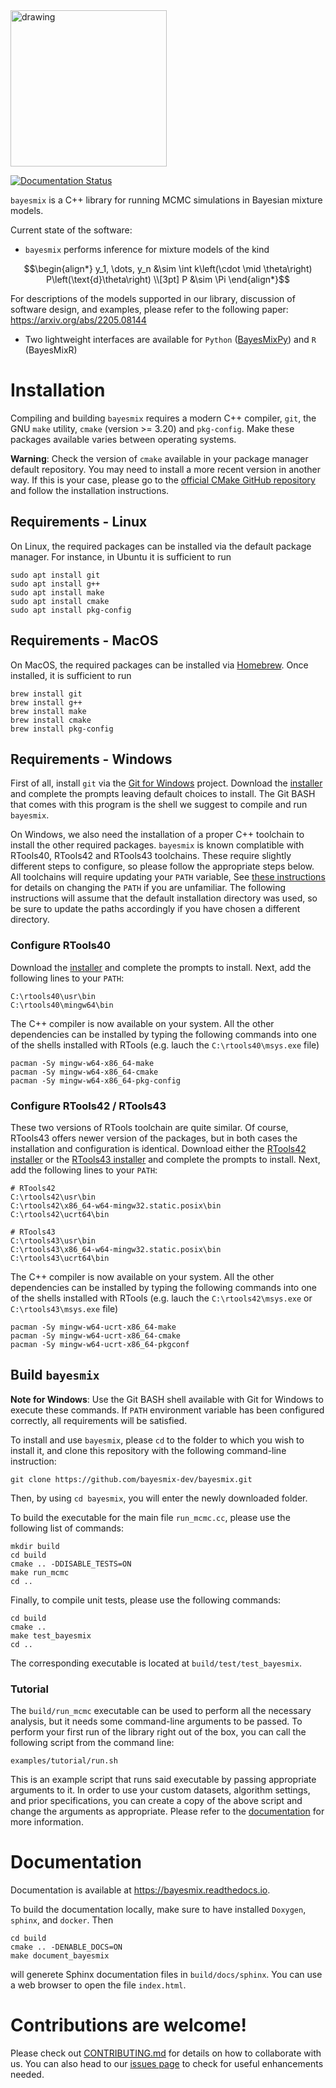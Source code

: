 <img src="resources/logo_full.svg" alt="drawing" width="250"/>

[![Documentation Status](https://readthedocs.org/projects/bayesmix/badge/?version=latest)](https://bayesmix.readthedocs.io/en/latest/?badge=latest)

`bayesmix` is a C++ library for running MCMC simulations in Bayesian mixture models.

Current state of the software:

- `bayesmix` performs inference for mixture models of the kind

```math
\begin{align*}
  y_1, \dots, y_n &\sim \int k\left(\cdot \mid \theta\right) P\left(\text{d}\theta\right) \\[3pt]
  P &\sim \Pi
\end{align*}
```

<!---

<img src="https://latex.codecogs.com/svg.image?\begin{align*}y_1,\dots,y_n&space;&\sim&space;\int&space;k(\cdot&space;\mid&space;\theta)P(\mathrm{d}\theta)\\P&space;&\sim&space;\Pi\end{align*}&space;" title="\begin{align*}y_1,\dots,y_n &\sim \int k(\cdot \mid \theta)P(\mathrm{d}\theta)\\P &\sim \Pi\end{align*} " />

-->

<!---
<a href="https://www.codecogs.com/eqnedit.php?latex=y_1,&space;\ldots,&space;y_n&space;\sim&space;\int&space;k(\cdot&space;\mid&space;\theta)&space;P(d\theta)" target="_blank"><img src="https://latex.codecogs.com/gif.latex?y_1,&space;\ldots,&space;y_n&space;\sim&space;\int&space;k(\cdot&space;\mid&space;\theta)&space;P(d\theta)" title="y_1, \ldots, y_n \sim \int k(\cdot \mid \theta) \Pi(d\theta)" /></a>

<a href="https://www.codecogs.com/eqnedit.php?latex=P&space;\sim&space;\Pi" target="_blank"><img src="https://latex.codecogs.com/gif.latex?P&space;\sim&space;\Pi" title="\Pi \sim P" /></a>
-->

For descriptions of the models supported in our library, discussion of software design, and examples, please refer to the following paper: https://arxiv.org/abs/2205.08144

- Two lightweight interfaces are available for `Python` ([BayesMixPy](https://github.com/bayesmix-dev/bayesmix/tree/master/python#readme)) and `R` (BayesMixR)
<!-- Add link after merge !!! -->

# Installation

Compiling and building `bayesmix` requires a modern C++ compiler, `git`, the GNU `make` utility, `cmake` (version >= 3.20) and `pkg-config`. Make these packages available varies between operating systems.

**Warning**: Check the version of `cmake` available in your package manager default repository. You may need to install a more recent version in another way. If this is your case, please go to the [official CMake GitHub repository](https://github.com/Kitware/CMake) and follow the installation instructions.

## Requirements - Linux

On Linux, the required packages can be installed via the default package manager. For instance, in Ubuntu it is sufficient to run

```shell
sudo apt install git
sudo apt install g++
sudo apt install make
sudo apt install cmake
sudo apt install pkg-config
```

## Requirements - MacOS

On MacOS, the required packages can be installed via [Homebrew](https://brew.sh/). Once installed, it is sufficient to run

```shell
brew install git
brew install g++
brew install make
brew install cmake
brew install pkg-config
```

## Requirements - Windows

First of all, install `git` via the [Git for Windows](https://gitforwindows.org/) project. Download the [installer](https://github.com/git-for-windows/git/releases/latest) and complete the prompts leaving default choices to install. The Git BASH that comes with this program is the shell we suggest to compile and run `bayesmix`.

On Windows, we also need the installation of a proper C++ toolchain to install the other required packages. `bayesmix` is known complatible with RTools40, RTools42 and RTools43 toolchains. These require slightly different steps to configure, so please follow the appropriate steps below. All toolchains will require updating your `PATH` variable, See [these instructions](https://helpdeskgeek.com/windows-10/add-windows-path-environment-variable/) for details on changing the `PATH` if you are unfamiliar. The following instructions will assume that the default installation directory was used, so be sure to update the paths accordingly if you have chosen a different directory.

### Configure RTools40

Download the [installer](https://github.com/r-windows/rtools-installer/releases/download/2022-02-06/rtools40-x86_64.exe) and complete the prompts to install.
Next, add the following lines to your `PATH`:

```shell
C:\rtools40\usr\bin
C:\rtools40\mingw64\bin
```

The C++ compiler is now available on your system. All the other dependencies can be installed by typing the following commands into one of the shells installed with RTools (e.g. lauch the `C:\rtools40\msys.exe` file)

```shell
pacman -Sy mingw-w64-x86_64-make
pacman -Sy mingw-w64-x86_64-cmake
pacman -Sy mingw-w64-x86_64-pkg-config
```

### Configure RTools42 / RTools43

These two versions of RTools toolchain are quite similar. Of course, RTools43 offers newer version of the packages, but in both cases the installation and configuration is identical.
Download either the [RTools42 installer](https://cran.r-project.org/bin/windows/Rtools/rtools42/files/rtools42-5355-5357.exe) or the [RTools43 installer](https://cran.r-project.org/bin/windows/Rtools/rtools43/files/rtools43-5550-5548.exe) and complete the prompts to install.
Next, add the following lines to your `PATH`:

```shell
# RTools42
C:\rtools42\usr\bin
C:\rtools42\x86_64-w64-mingw32.static.posix\bin
C:\rtools42\ucrt64\bin

# RTools43
C:\rtools43\usr\bin
C:\rtools43\x86_64-w64-mingw32.static.posix\bin
C:\rtools43\ucrt64\bin
```

The C++ compiler is now available on your system. All the other dependencies can be installed by typing the following commands into one of the shells installed with RTools (e.g. lauch the `C:\rtools42\msys.exe` or `C:\rtools43\msys.exe` file)

```shell
pacman -Sy mingw-w64-ucrt-x86_64-make
pacman -Sy mingw-w64-ucrt-x86_64-cmake
pacman -Sy mingw-w64-ucrt-x86_64-pkgconf
```

## Build `bayesmix`

**Note for Windows**: Use the Git BASH shell available with Git for Windows to execute these commands. If `PATH` environment variable has been configured correctly, all requirements will be satisfied.

To install and use `bayesmix`, please `cd` to the folder to which you wish to install it, and clone this repository with the following command-line instruction:

```shell
git clone https://github.com/bayesmix-dev/bayesmix.git
```

Then, by using `cd bayesmix`, you will enter the newly downloaded folder.

To build the executable for the main file `run_mcmc.cc`, please use the following list of commands:

```shell
mkdir build
cd build
cmake .. -DDISABLE_TESTS=ON
make run_mcmc
cd ..
```

Finally, to compile unit tests, please use the following commands:

```shell
cd build
cmake ..
make test_bayesmix
cd ..
```

The corresponding executable is located at `build/test/test_bayesmix`.

<!---
## For end users

**Prerequisites**: to build `bayesmix` you will need `gihttps://cran.r-project.org/bin/windows/Rtools/rtools43/files/rtools43-5550-5548.exet`, `pkg-config` and a recent version of `cmake`.
On Linux machines, it is sufficient to run

```shell
 sudo apt-get -y update && apt-get install -y
 sudo apt-get -y install git
 sudo apt-get -y install python3-pip
 sudo python3 -m pip install cmake
 sudo apt-get install -yq pkg-config
```

On macOS, after install HomeBrew, replace `sudo apt-get -y` with `brew`.

To install and use `bayesmix`, please `cd` to the folder to which you wish to install it, and clone this repository with the following command-line instruction:

```shell
git clone https://github.com/bayesmix-dev/bayesmix.git
```

Then, by using `cd bayesmix`, you will enter the newly downloaded folder.

To build the executable for the main file `run_mcmc.cc`, please use the following list of commands:

```shell
mkdir build
cd build
cmake .. -DDISABLE_TESTS=ON
make run_mcmc
cd ..
```

--->

### Tutorial

The `build/run_mcmc` executable can be used to perform all the necessary analysis, but it needs some command-line arguments to be passed.
To perform your first run of the library right out of the box, you can call the following script from the command line:

```shell
examples/tutorial/run.sh
```

This is an example script that runs said executable by passing appropriate arguments to it.
In order to use your custom datasets, algorithm settings, and prior specifications, you can create a copy of the above script and change the arguments as appropriate.
Please refer to the [documentation](#Documentation) for more information.

<!---
## For developers

We heavily depend on the `protobuf` library to move and store structured data.
The `CMakeLists.txt` file is set up to install such library if it does not find it in the computer.
However any call to `make clean` will uninstall it, causing a huge waste of time... so make sure to install it manually beforehand!
If you're using a Linux machine, you can do so as follows:

```shell
sudo apt-get install autoconf automake libtool curl make g++ unzip cmake
wget https://github.com/protocolbuffers/protobuf/releases/download/v3.14.0/protobuf-python-3.14.0.zip
unzip protobuf-python-3.14.0.zip
cd protobuf-3.14.0/
./configure --prefix=/usr
make check
sudo make install
sudo ldconfig
```

On Mac and Windows machines, please follow the steps from the [official `protobuf` installation guide](https://github.com/protocolbuffers/protobuf/blob/master/src/README.md).

Another very useful tool is [`ccache`](https://ccache.dev) that can significantly speed up the compilation process.
--->

# Documentation

Documentation is available at https://bayesmix.readthedocs.io.

To build the documentation locally, make sure to have installed `Doxygen`, `sphinx`, and `docker`. Then

```shell
cd build
cmake .. -DENABLE_DOCS=ON
make document_bayesmix
```

will generete Sphinx documentation files in `build/docs/sphinx`. You can use a web browser to open the file `index.html`.

# Contributions are welcome!

Please check out [CONTRIBUTING.md](CONTRIBUTING.md) for details on how to collaborate with us.
You can also head to our [issues page](https://github.com/bayesmix-dev/bayesmix/issues) to check for useful enhancements needed.
